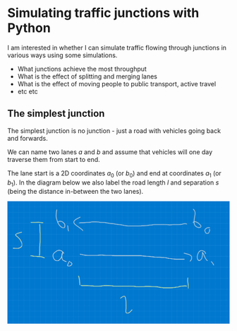 # Simulating traffic junctions with Python

I am interested in whether I can simulate traffic flowing through
junctions in various ways using some simulations.

* What junctions achieve the most throughput
* What is the effect of splitting and merging lanes
* What is the effect of moving people to public transport, active travel
* etc etc

## The simplest junction

The simplest junction is no junction - just a road with vehicles going
back and forwards.

We can name two lanes $a$ and $b$ and assume that vehicles will one
day traverse them from start to end. 

The lane start is a 2D coordinates $a_0$ (or $b_0$)
and end at coordinates $a_1$ (or $b_1$). In the diagram below we also
label the road length $l$ and separation $s$ (being the distance
in-between the two lanes).

![](images/a-b.png)
